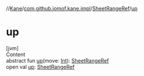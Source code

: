 //[Kane](../../index.md)/[com.github.jomof.kane.impl](../index.md)/[SheetRangeRef](index.md)/[up](up.md)



# up  
[jvm]  
Content  
abstract fun [up](up.md)(move: [Int](https://kotlinlang.org/api/latest/jvm/stdlib/kotlin/-int/index.html)): [SheetRangeRef](index.md)  
open val [up](up.md): [SheetRangeRef](index.md)  



